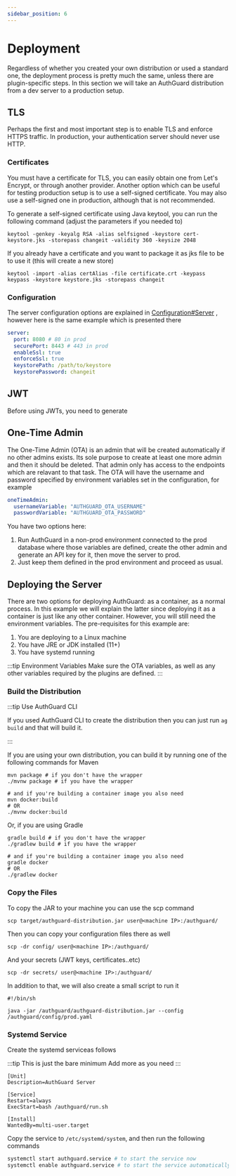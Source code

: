 ```yaml
---
sidebar_position: 6
---
```

# Deployment
Regardless of whether you created your own distribution or used a standard one,
the deployment process is pretty much the same, unless there are plugin-specific 
steps. In this section we will take an AuthGuard distribution from a dev server 
to a production setup.

## TLS
Perhaps the first and most important step is to enable TLS and enforce HTTPS 
traffic. In production, your authentication server should never use HTTP.

### Certificates
You must have a certificate for TLS, you can easily obtain one from Let's Encrypt, 
or through another provider. Another option which can be useful for testing 
production setup is to use a self-signed certificate. You may also use a self-signed 
one in production, although that is not recommended.

To generate a self-signed certificate using Java keytool, you can run the 
following command (adjust the parameters if you needed to)
```shell
keytool -genkey -keyalg RSA -alias selfsigned -keystore cert-keystore.jks -storepass changeit -validity 360 -keysize 2048
```

If you already have a certificate and you want to package it as jks file to be to use 
it (this will create a new store)
```shell
keytool -import -alias certAlias -file certificate.crt -keypass keypass -keystore keystore.jks -storepass changeit
```

### Configuration
The server configuration options are explained in [Configuration#Server](/docs/configuration#server)
, however here is the same example which is presented there

```yaml
server:
  port: 8080 # 80 in prod
  securePort: 8443 # 443 in prod
  enableSsl: true
  enforceSsl: true 
  keystorePath: /path/to/keystore
  keystorePassword: changeit
```

## JWT
Before using JWTs, you need to generate 

## One-Time Admin
The One-Time Admin (OTA) is an admin that will be created automatically if no other 
admins exists. Its sole purpose to create at least one more admin and then it should 
be deleted. That admin only has access to the endpoints which are relavant to that 
task. The OTA will have the username and password specified by environment variables 
set in the configuration, for example

```yaml
oneTimeAdmin:
  usernameVariable: "AUTHGUARD_OTA_USERNAME"
  passwordVariable: "AUTHGUARD_OTA_PASSWORD"
```

You have two options here:
1. Run AuthGuard in a non-prod environment connected to the prod database where those 
variables are defined, create the other admin and generate an API key for it, then 
move the server to prod.
2. Just keep them defined in the prod environment and proceed as usual.

## Deploying the Server
There are two options for deploying AuthGuard: as a container, as a normal process.
In this example we will explain the latter since deploying it as a container is just 
like any other container. However, you will still need the environment variables. The pre-requisites for this example are:
1. You are deploying to a Linux machine
2. You have JRE or JDK installed (11+)
3. You have systemd running

:::tip Environment Variables
Make sure the OTA variables, as well as any other variables required by the plugins 
are defined.
:::

### Build the Distribution
:::tip Use AuthGuard CLI

If you used AuthGuard CLI to create the distribution then you can just 
run `ag build` and that will build it.

:::

If you are using your own distribution, you can build it by running one of the 
following commands for Maven
```shell
mvn package # if you don't have the wrapper
./mvnw package # if you have the wrapper

# and if you're building a container image you also need
mvn docker:build
# OR
./mvnw docker:build
```

Or, if you are using Gradle
```shell
gradle build # if you don't have the wrapper
./gradlew build # if you have the wrapper

# and if you're building a container image you also need
gradle docker
# OR
./gradlew docker
```

### Copy the Files
To copy the JAR to your machine you can use the scp command
```shell
scp target/authguard-distribution.jar user@<machine IP>:/authguard/
```

Then you can copy your configuration files there as well
```shell
scp -dr config/ user@<machine IP>:/authguard/
```

And your secrets (JWT keys, certificates..etc)
```shell
scp -dr secrets/ user@<machine IP>:/authguard/
```

In addition to that, we will also create a small script to run it
```shell
#!/bin/sh

java -jar /authguard/authguard-distribution.jar --config /authguard/config/prod.yaml
```

### Systemd Service
Create the systemd serviceas follows

:::tip This is just the bare minimum
Add more as you need
:::

```
[Unit]
Description=AuthGuard Server

[Service]
Restart=always
ExecStart=bash /authguard/run.sh

[Install]
WantedBy=multi-user.target
```

Copy the service to `/etc/systemd/system`, and then run the following commands
```bash
systemctl start authguard.service # to start the service now
systemctl enable authguard.service # to start the service automatically after reboot
```
